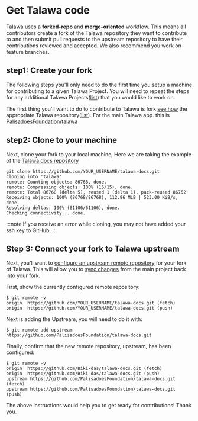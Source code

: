 # Get Talawa code

Talawa uses a **forked-repo** and **merge-oriented** workflow. This means all contributors create a fork of the Talawa repository they want to contribute to and then submit pull requests to the upstream repository to have their contributions reviewed and accepted. We also recommend you work on feature branches.

## step1: Create your fork

The following steps you'll only need to do the first time you setup a machine for contributing to a given Talawa Project. You will need to repeat the steps for any additional Talawa Projects([list](https://github.com/PalisadoesFoundation)) that you would like to work on. 

The first thing you'll want to do to contribute to Talawa is fork [see how](https://docs.github.com/en/get-started/quickstart/fork-a-repo) the appropriate Talawa repository([list](https://github.com/PalisadoesFoundation)). For the main Talawa app. this is [PalisadoesFoundation/talawa](https://github.com/PalisadoesFoundation/talawa)

## step2: Clone to your machine

Next, clone your fork to your local machine, Here we are taking the example of the [Talawa docs repository](https://github.com/PalisadoesFoundation/talawa-docs)

```
git clone https://github.com/YOUR_USERNAME/talawa-docs.git
Cloning into 'talawa'
remote: Counting objects: 86768, done.
remote: Compressing objects: 100% (15/15), done.
remote: Total 86768 (delta 5), reused 1 (delta 1), pack-reused 86752
Receiving objects: 100% (86768/86768), 112.96 MiB | 523.00 KiB/s, done.
Resolving deltas: 100% (61106/61106), done.
Checking connectivity... done.
```

:::note
 If you receive an error while cloning, you may not have added your ssh key to GitHub.
:::

## Step 3: Connect your fork to Talawa upstream

Next, you’ll want to [configure an upstream remote repository](https://docs.github.com/en/pull-requests/collaborating-with-pull-requests/working-with-forks/configuring-a-remote-repository-for-a-fork) for your fork of Talawa. This will allow you to [sync changes](https://docs.github.com/en/pull-requests/collaborating-with-pull-requests/working-with-forks/syncing-a-fork) from the main project back into your fork.

First, show the currently configured remote repository:

```
$ git remote -v
origin  https://github.com/YOUR_USERNAME/talawa-docs.git (fetch)
origin  https://github.com/YOUR_USERNAME/talawa-docs.git (push)
```

Next is adding the Upstream, you will need to do it with:

```
$ git remote add upstream https://github.com/PalisadoesFoundation/talawa-docs.git
```

Finally, confirm that the new remote repository, upstream, has been configured:

```
$ git remote -v
origin  https://github.com/Biki-das/talawa-docs.git (fetch)
origin  https://github.com/Biki-das/talawa-docs.git (push)
upstream https://github.com/PalisadoesFoundation/talawa-docs.git (fetch)
upstream https://github.com/PalisadoesFoundation/talawa-docs.git (push)
```

The above instructions would help you to get ready for contributions! Thank you.


